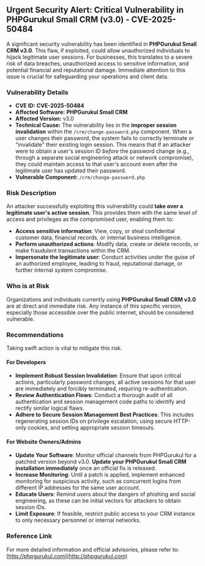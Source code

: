 ## Urgent Security Alert: Critical Vulnerability in PHPGurukul Small CRM (v3.0) - **CVE-2025-50484**

A significant security vulnerability has been identified in **PHPGurukul Small CRM v3.0**. This flaw, if exploited, could allow unauthorized individuals to hijack legitimate user sessions. For businesses, this translates to a severe risk of data breaches, unauthorized access to sensitive information, and potential financial and reputational damage. Immediate attention to this issue is crucial for safeguarding your operations and client data.

### Vulnerability Details

*   **CVE ID:** **CVE-2025-50484**
*   **Affected Software:** **PHPGurukul Small CRM**
*   **Affected Version:** v3.0
*   **Technical Cause:** The vulnerability lies in the **improper session invalidation** within the `/crm/change-password.php` component. When a user changes their password, the system fails to correctly terminate or "invalidate" their existing login session. This means that if an attacker were to obtain a user's session ID *before* the password change (e.g., through a separate social engineering attack or network compromise), they could maintain access to that user's account even after the legitimate user has updated their password.
*   **Vulnerable Component:** `/crm/change-password.php`

### Risk Description

An attacker successfully exploiting this vulnerability could **take over a legitimate user's active session**. This provides them with the same level of access and privileges as the compromised user, enabling them to:

*   **Access sensitive information**: View, copy, or steal confidential customer data, financial records, or internal business intelligence.
*   **Perform unauthorized actions**: Modify data, create or delete records, or make fraudulent transactions within the CRM.
*   **Impersonate the legitimate user**: Conduct activities under the guise of an authorized employee, leading to fraud, reputational damage, or further internal system compromise.

### Who is at Risk

Organizations and individuals currently using **PHPGurukul Small CRM v3.0** are at direct and immediate risk. Any instance of this specific version, especially those accessible over the public internet, should be considered vulnerable.

### Recommendations

Taking swift action is vital to mitigate this risk.

#### For Developers

*   **Implement Robust Session Invalidation**: Ensure that upon critical actions, particularly password changes, all active sessions for that user are immediately and forcibly terminated, requiring re-authentication.
*   **Review Authentication Flows**: Conduct a thorough audit of all authentication and session management code paths to identify and rectify similar logical flaws.
*   **Adhere to Secure Session Management Best Practices**: This includes regenerating session IDs on privilege escalation, using secure HTTP-only cookies, and setting appropriate session timeouts.

#### For Website Owners/Admins

*   **Update Your Software**: Monitor official channels from PHPGurukul for a patched version beyond v3.0. **Update your PHPGurukul Small CRM installation immediately** once an official fix is released.
*   **Increase Monitoring**: Until a patch is applied, implement enhanced monitoring for suspicious activity, such as concurrent logins from different IP addresses for the same user account.
*   **Educate Users**: Remind users about the dangers of phishing and social engineering, as these can be initial vectors for attackers to obtain session IDs.
*   **Limit Exposure**: If feasible, restrict public access to your CRM instance to only necessary personnel or internal networks.

### Reference Link

For more detailed information and official advisories, please refer to: [http://phpgurukul.com](http://phpgurukul.com)